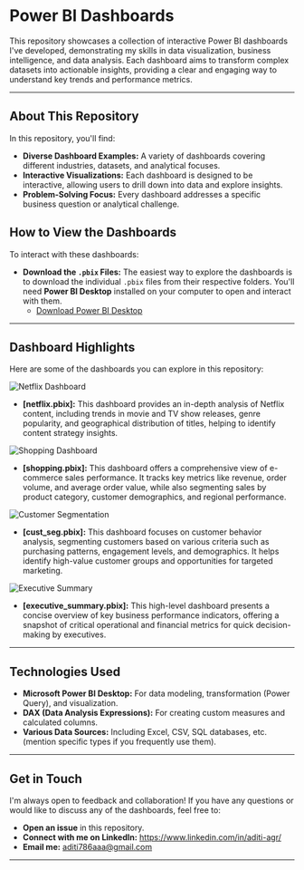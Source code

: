 # Power BI Dashboards

This repository showcases a collection of interactive Power BI dashboards I've developed, demonstrating my skills in data visualization, business intelligence, and data analysis. Each dashboard aims to transform complex datasets into actionable insights, providing a clear and engaging way to understand key trends and performance metrics.

---

## About This Repository

In this repository, you'll find:

- **Diverse Dashboard Examples:** A variety of dashboards covering different industries, datasets, and analytical focuses.
- **Interactive Visualizations:** Each dashboard is designed to be interactive, allowing users to drill down into data and explore insights.
- **Problem-Solving Focus:** Every dashboard addresses a specific business question or analytical challenge.

## How to View the Dashboards

To interact with these dashboards:

- **Download the `.pbix` Files:** The easiest way to explore the dashboards is to download the individual `.pbix` files from their respective folders. You'll need **Power BI Desktop** installed on your computer to open and interact with them.
  - [Download Power BI Desktop](https://powerbi.microsoft.com/desktop/)

---

## Dashboard Highlights

Here are some of the dashboards you can explore in this repository:

![Netflix Dashboard](images/analysis.png)

- **[netflix.pbix]:** This dashboard provides an in-depth analysis of Netflix content, including trends in movie and TV show releases, genre popularity, and geographical distribution of titles, helping to identify content strategy insights.

![Shopping Dashboard](images/analysis.png)

- **[shopping.pbix]:** This dashboard offers a comprehensive view of e-commerce sales performance. It tracks key metrics like revenue, order volume, and average order value, while also segmenting sales by product category, customer demographics, and regional performance.

![Customer Segmentation](images/analysis.png)

- **[cust_seg.pbix]:** This dashboard focuses on customer behavior analysis, segmenting customers based on various criteria such as purchasing patterns, engagement levels, and demographics. It helps identify high-value customer groups and opportunities for targeted marketing.

![Executive Summary](images/analysis.png)

- **[executive_summary.pbix]:** This high-level dashboard presents a concise overview of key business performance indicators, offering a snapshot of critical operational and financial metrics for quick decision-making by executives.

---

## Technologies Used

- **Microsoft Power BI Desktop:** For data modeling, transformation (Power Query), and visualization.
- **DAX (Data Analysis Expressions):** For creating custom measures and calculated columns.
- **Various Data Sources:** Including Excel, CSV, SQL databases, etc. (mention specific types if you frequently use them).

---

## Get in Touch

I'm always open to feedback and collaboration! If you have any questions or would like to discuss any of the dashboards, feel free to:

- **Open an issue** in this repository.
- **Connect with me on LinkedIn:** https://www.linkedin.com/in/aditi-agr/
- **Email me:** aditi786aaa@gmail.com

---
